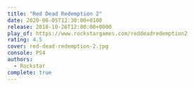 ```yaml
---
title: "Red Dead Redemption 2"
date: 2020-06-05T12:30:00+0100
release: 2018-10-26T12:00:00+0000
play_of: https://www.rockstargames.com/reddeadredemption2
rating: 4.5
cover: red-dead-redemption-2.jpg
console: PS4
authors:
  - Rockstar
complete: true
---
```

